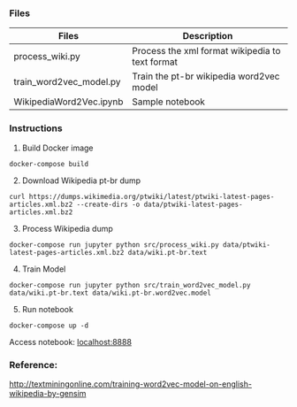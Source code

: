 ### Files

| Files | Description |
|--------|-------------|
|process_wiki.py| Process the xml format wikipedia to text format |
|train_word2vec_model.py| Train the pt-br wikipedia word2vec model |
|WikipediaWord2Vec.ipynb| Sample notebook |

### Instructions

1. Build Docker image
```console
docker-compose build
```

2. Download Wikipedia pt-br dump
```console
curl https://dumps.wikimedia.org/ptwiki/latest/ptwiki-latest-pages-articles.xml.bz2 --create-dirs -o data/ptwiki-latest-pages-articles.xml.bz2
```

3. Process Wikipedia dump
```console
docker-compose run jupyter python src/process_wiki.py data/ptwiki-latest-pages-articles.xml.bz2 data/wiki.pt-br.text
```
4. Train Model
```console
docker-compose run jupyter python src/train_word2vec_model.py data/wiki.pt-br.text data/wiki.pt-br.word2vec.model
```

5. Run notebook
```console
docker-compose up -d
```

Access notebook: [localhost:8888](http://localhost:8888)


### Reference:
http://textminingonline.com/training-word2vec-model-on-english-wikipedia-by-gensim
